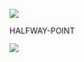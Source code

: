 ![](https://images.unsplash.com/photo-1518773553398-650c184e0bb3?ixlib=rb-1.2.1&ixid=eyJhcHBfaWQiOjEyMDd9&auto=format&fit=crop&w=2550&q=80)    

HALFWAY-POINT

![](https://images.unsplash.com/photo-1507721999472-8ed4421c4af2?ixlib=rb-1.2.1&ixid=eyJhcHBfaWQiOjEyMDd9&auto=format&fit=crop&w=2550&q=80)    
